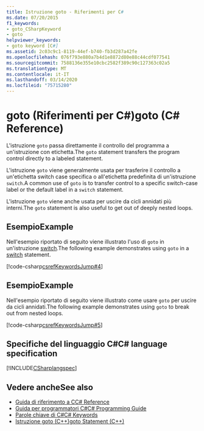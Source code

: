 ```yaml
---
title: Istruzione goto - Riferimenti per C#
ms.date: 07/20/2015
f1_keywords:
- goto_CSharpKeyword
- goto
helpviewer_keywords:
- goto keyword [C#]
ms.assetid: 2c03c9c1-8119-44ef-b740-fb3d287a42fe
ms.openlocfilehash: 076f793e880a7b4d1e8872d80e88c44cdf077541
ms.sourcegitcommit: 7588136e355e10cbc2582f389c90c127363c02a5
ms.translationtype: MT
ms.contentlocale: it-IT
ms.lasthandoff: 03/14/2020
ms.locfileid: "75715280"
---
```

# <a name="goto-c-reference"></a><span data-ttu-id="20b5f-102">goto (Riferimenti per C#)</span><span class="sxs-lookup"><span data-stu-id="20b5f-102">goto (C# Reference)</span></span>

<span data-ttu-id="20b5f-103">L'istruzione `goto` passa direttamente il controllo del programma a un'istruzione con etichetta.</span><span class="sxs-lookup"><span data-stu-id="20b5f-103">The `goto` statement transfers the program control directly to a labeled statement.</span></span>

<span data-ttu-id="20b5f-104">L'istruzione `goto` viene generalmente usata per trasferire il controllo a un'etichetta switch case specifica o all'etichetta predefinita di un'istruzione `switch`.</span><span class="sxs-lookup"><span data-stu-id="20b5f-104">A common use of `goto` is to transfer control to a specific switch-case label or the default label in a `switch` statement.</span></span>

<span data-ttu-id="20b5f-105">L'istruzione `goto` viene anche usata per uscire da cicli annidati più interni.</span><span class="sxs-lookup"><span data-stu-id="20b5f-105">The `goto` statement is also useful to get out of deeply nested loops.</span></span>

## <a name="example"></a><span data-ttu-id="20b5f-106">Esempio</span><span class="sxs-lookup"><span data-stu-id="20b5f-106">Example</span></span>

<span data-ttu-id="20b5f-107">Nell'esempio riportato di seguito viene illustrato l'uso di `goto` in un'istruzione [switch](switch.md).</span><span class="sxs-lookup"><span data-stu-id="20b5f-107">The following example demonstrates using `goto` in a [switch](switch.md) statement.</span></span>

[!code-csharp[csrefKeywordsJump#4](~/samples/snippets/csharp/VS_Snippets_VBCSharp/csrefKeywordsJump/CS/csrefKeywordsJump.cs#4)]

## <a name="example"></a><span data-ttu-id="20b5f-108">Esempio</span><span class="sxs-lookup"><span data-stu-id="20b5f-108">Example</span></span>

<span data-ttu-id="20b5f-109">Nell'esempio riportato di seguito viene illustrato come usare `goto` per uscire da cicli annidati.</span><span class="sxs-lookup"><span data-stu-id="20b5f-109">The following example demonstrates using `goto` to break out from nested loops.</span></span>

[!code-csharp[csrefKeywordsJump#5](~/samples/snippets/csharp/VS_Snippets_VBCSharp/csrefKeywordsJump/CS/csrefKeywordsJump.cs#5)]

## <a name="c-language-specification"></a><span data-ttu-id="20b5f-110">Specifiche del linguaggio C#</span><span class="sxs-lookup"><span data-stu-id="20b5f-110">C# language specification</span></span>

[!INCLUDE[CSharplangspec](~/includes/csharplangspec-md.md)]

## <a name="see-also"></a><span data-ttu-id="20b5f-111">Vedere anche</span><span class="sxs-lookup"><span data-stu-id="20b5f-111">See also</span></span>

- [<span data-ttu-id="20b5f-112">Guida di riferimento a C</span><span class="sxs-lookup"><span data-stu-id="20b5f-112">C# Reference</span></span>](../index.md)
- [<span data-ttu-id="20b5f-113">Guida per programmatori C#</span><span class="sxs-lookup"><span data-stu-id="20b5f-113">C# Programming Guide</span></span>](../../programming-guide/index.md)
- [<span data-ttu-id="20b5f-114">Parole chiave di C#</span><span class="sxs-lookup"><span data-stu-id="20b5f-114">C# Keywords</span></span>](index.md)
- [<span data-ttu-id="20b5f-115">Istruzione goto (C++)</span><span class="sxs-lookup"><span data-stu-id="20b5f-115">goto Statement (C++)</span></span>](/cpp/cpp/goto-statement-cpp)
